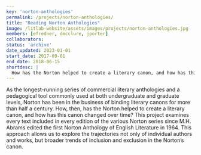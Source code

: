 ```yaml
---
key: 'norton-anthologies'
permalink: /projects/norton-anthologies/
title: "Reading Norton Anthologies"
image: /litlab-website/assets/images/projects/norton-anthologies.jpg
members: [efredner, dmcclure, jporter]
collaborators:
status: 'archive'
date_updated: 2023-01-01
start_date: 2017-09-01
end_date: 2018-06-15
shortdesc: |
  How has the Norton helped to create a literary canon, and how has this canon changed over time?
---
```


As the longest-running series of commercial literary anthologies and a pedagogical tool commonly used at both undergraduate and graduate levels, Norton has been in the business of binding literary canons for more than half a century. How, then, has the Norton helped to create a literary canon, and how has this canon changed over time? This project examines every text included in every edition of the various Norton series since M.H. Abrams edited the first Norton Anthology of English Literature in 1964. This approach allows us to explore the trajectories not only of individual authors and works, but broader trends of inclusion and exclusion in the Norton’s canon.